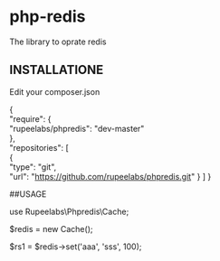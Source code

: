 # php-redis
The library to oprate redis

## INSTALLATIONE

Edit your composer.json 

  {  
    "require": {  
      "rupeelabs/phpredis": "dev-master"  
    },  
    "repositories": [  
      {  
        "type": "git",  
        "url":  "https://github.com/rupeelabs/phpredis.git"
      }
    ]
  }

##USAGE

use Rupeelabs\Phpredis\Cache;

$redis = new Cache();

$rs1 = $redis->set('aaa', 'sss', 100);
